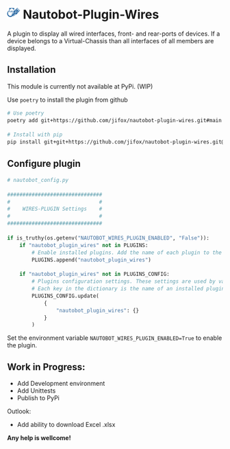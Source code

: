 # <img src="./docs/img/wires.png" width="30" /> Nautobot-Plugin-Wires

A plugin to display all wired interfaces, front- and rear-ports of devices. If a device belongs to a Virtual-Chassis than all interfaces of all members are displayed.

## Installation

This module is currently not available at PyPi. (WIP)

Use `poetry` to install the plugin from github

```bash
# Use poetry
poetry add git+https://github.com/jifox/nautobot-plugin-wires.git#main

# Install with pip
pip install git+git+https://github.com/jifox/nautobot-plugin-wires.git@main
```

## Configure plugin

```python
# nautobot_config.py

###############################
#                             #
#    WIRES-PLUGIN Settings    #
#                             #
###############################

if is_truthy(os.getenv("NAUTOBOT_WIRES_PLUGIN_ENABLED", "False")):
    if "nautobot_plugin_wires" not in PLUGINS:
        # Enable installed plugins. Add the name of each plugin to the list.
        PLUGINS.append("nautobot_plugin_wires")

    if "nautobot_plugin_wires" not in PLUGINS_CONFIG:
        # Plugins configuration settings. These settings are used by various plugins that the user may have installed.
        # Each key in the dictionary is the name of an installed plugin and its value is a dictionary of settings.
        PLUGINS_CONFIG.update(
            {
                "nautobot_plugin_wires": {}
            }
        )

```

Set the environment variable `NAUTOBOT_WIRES_PLUGIN_ENABLED=True` to enable the
plugin.

## Work in Progress:

- Add Development environment
- Add Unittests
- Publish to PyPi

Outlook:

- Add ability to download Excel .xlsx

**Any help is wellcome!**
